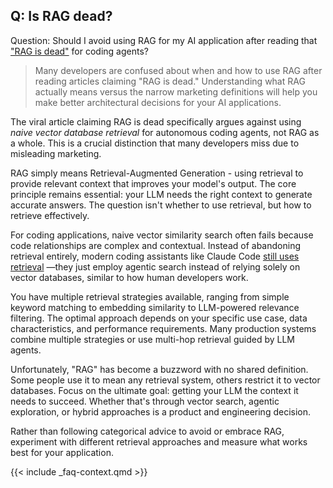 ## Q: Is RAG dead?

Question: Should I avoid using RAG for my AI application after reading that ["RAG is dead"](https://pashpashpash.substack.com/p/why-i-no-longer-recommend-rag-for) for coding agents?

> Many developers are confused about when and how to use RAG after reading articles claiming "RAG is dead." Understanding what RAG actually means versus the narrow marketing definitions will help you make better architectural decisions for your AI applications.

The viral article claiming RAG is dead specifically argues against using *naive vector database retrieval* for autonomous coding agents, not RAG as a whole. This is a crucial distinction that many developers miss due to misleading marketing.

RAG simply means Retrieval-Augmented Generation - using retrieval to provide relevant context that improves your model's output. The core principle remains essential: your LLM needs the right context to generate accurate answers. The question isn't whether to use retrieval, but how to retrieve effectively.

For coding applications, naive vector similarity search often fails because code relationships are complex and contextual. Instead of abandoning retrieval entirely, modern coding assistants like Claude Code [still uses retrieval](https://x.com/pashmerepat/status/1926717705660375463?s=46) —they just employ agentic search instead of relying solely on vector databases, similar to how human developers work.

You have multiple retrieval strategies available, ranging from simple keyword matching to embedding similarity to LLM-powered relevance filtering. The optimal approach depends on your specific use case, data characteristics, and performance requirements. Many production systems combine multiple strategies or use multi-hop retrieval guided by LLM agents.

Unfortunately, "RAG" has become a buzzword with no shared definition. Some people use it to mean any retrieval system, others restrict it to vector databases. Focus on the ultimate goal: getting your LLM the context it needs to succeed. Whether that's through vector search, agentic exploration, or hybrid approaches is a product and engineering decision.

Rather than following categorical advice to avoid or embrace RAG, experiment with different retrieval approaches and measure what works best for your application.

{{< include _faq-context.qmd >}}